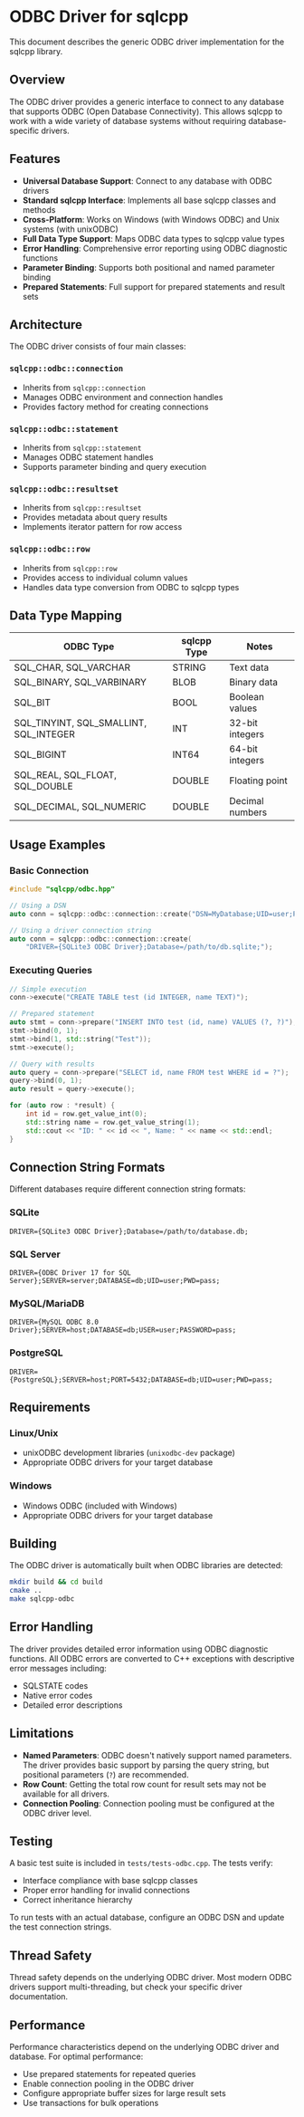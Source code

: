 # ODBC Driver for sqlcpp

This document describes the generic ODBC driver implementation for the sqlcpp library.

## Overview

The ODBC driver provides a generic interface to connect to any database that supports ODBC (Open Database Connectivity). This allows sqlcpp to work with a wide variety of database systems without requiring database-specific drivers.

## Features

- **Universal Database Support**: Connect to any database with ODBC drivers
- **Standard sqlcpp Interface**: Implements all base sqlcpp classes and methods
- **Cross-Platform**: Works on Windows (with Windows ODBC) and Unix systems (with unixODBC)
- **Full Data Type Support**: Maps ODBC data types to sqlcpp value types
- **Error Handling**: Comprehensive error reporting using ODBC diagnostic functions
- **Parameter Binding**: Supports both positional and named parameter binding
- **Prepared Statements**: Full support for prepared statements and result sets

## Architecture

The ODBC driver consists of four main classes:

### `sqlcpp::odbc::connection`
- Inherits from `sqlcpp::connection`
- Manages ODBC environment and connection handles
- Provides factory method for creating connections

### `sqlcpp::odbc::statement` 
- Inherits from `sqlcpp::statement`
- Manages ODBC statement handles
- Supports parameter binding and query execution

### `sqlcpp::odbc::resultset`
- Inherits from `sqlcpp::resultset`
- Provides metadata about query results
- Implements iterator pattern for row access

### `sqlcpp::odbc::row`
- Inherits from `sqlcpp::row`
- Provides access to individual column values
- Handles data type conversion from ODBC to sqlcpp types

## Data Type Mapping

| ODBC Type | sqlcpp Type | Notes |
|-----------|-------------|-------|
| SQL_CHAR, SQL_VARCHAR | STRING | Text data |
| SQL_BINARY, SQL_VARBINARY | BLOB | Binary data |
| SQL_BIT | BOOL | Boolean values |
| SQL_TINYINT, SQL_SMALLINT, SQL_INTEGER | INT | 32-bit integers |
| SQL_BIGINT | INT64 | 64-bit integers |
| SQL_REAL, SQL_FLOAT, SQL_DOUBLE | DOUBLE | Floating point |
| SQL_DECIMAL, SQL_NUMERIC | DOUBLE | Decimal numbers |

## Usage Examples

### Basic Connection
```cpp
#include "sqlcpp/odbc.hpp"

// Using a DSN
auto conn = sqlcpp::odbc::connection::create("DSN=MyDatabase;UID=user;PWD=pass");

// Using a driver connection string
auto conn = sqlcpp::odbc::connection::create(
    "DRIVER={SQLite3 ODBC Driver};Database=/path/to/db.sqlite;");
```

### Executing Queries
```cpp
// Simple execution
conn->execute("CREATE TABLE test (id INTEGER, name TEXT)");

// Prepared statement
auto stmt = conn->prepare("INSERT INTO test (id, name) VALUES (?, ?)");
stmt->bind(0, 1);
stmt->bind(1, std::string("Test"));
stmt->execute();

// Query with results
auto query = conn->prepare("SELECT id, name FROM test WHERE id = ?");
query->bind(0, 1);
auto result = query->execute();

for (auto row : *result) {
    int id = row.get_value_int(0);
    std::string name = row.get_value_string(1);
    std::cout << "ID: " << id << ", Name: " << name << std::endl;
}
```

## Connection String Formats

Different databases require different connection string formats:

### SQLite
```
DRIVER={SQLite3 ODBC Driver};Database=/path/to/database.db;
```

### SQL Server
```
DRIVER={ODBC Driver 17 for SQL Server};SERVER=server;DATABASE=db;UID=user;PWD=pass;
```

### MySQL/MariaDB
```
DRIVER={MySQL ODBC 8.0 Driver};SERVER=host;DATABASE=db;USER=user;PASSWORD=pass;
```

### PostgreSQL
```
DRIVER={PostgreSQL};SERVER=host;PORT=5432;DATABASE=db;UID=user;PWD=pass;
```

## Requirements

### Linux/Unix
- unixODBC development libraries (`unixodbc-dev` package)
- Appropriate ODBC drivers for your target database

### Windows
- Windows ODBC (included with Windows)
- Appropriate ODBC drivers for your target database

## Building

The ODBC driver is automatically built when ODBC libraries are detected:

```bash
mkdir build && cd build
cmake ..
make sqlcpp-odbc
```

## Error Handling

The driver provides detailed error information using ODBC diagnostic functions. All ODBC errors are converted to C++ exceptions with descriptive error messages including:
- SQLSTATE codes
- Native error codes  
- Detailed error descriptions

## Limitations

- **Named Parameters**: ODBC doesn't natively support named parameters. The driver provides basic support by parsing the query string, but positional parameters (`?`) are recommended.
- **Row Count**: Getting the total row count for result sets may not be available for all drivers.
- **Connection Pooling**: Connection pooling must be configured at the ODBC driver level.

## Testing

A basic test suite is included in `tests/tests-odbc.cpp`. The tests verify:
- Interface compliance with base sqlcpp classes
- Proper error handling for invalid connections
- Correct inheritance hierarchy

To run tests with an actual database, configure an ODBC DSN and update the test connection strings.

## Thread Safety

Thread safety depends on the underlying ODBC driver. Most modern ODBC drivers support multi-threading, but check your specific driver documentation.

## Performance

Performance characteristics depend on the underlying ODBC driver and database. For optimal performance:
- Use prepared statements for repeated queries
- Enable connection pooling in the ODBC driver
- Configure appropriate buffer sizes for large result sets
- Use transactions for bulk operations